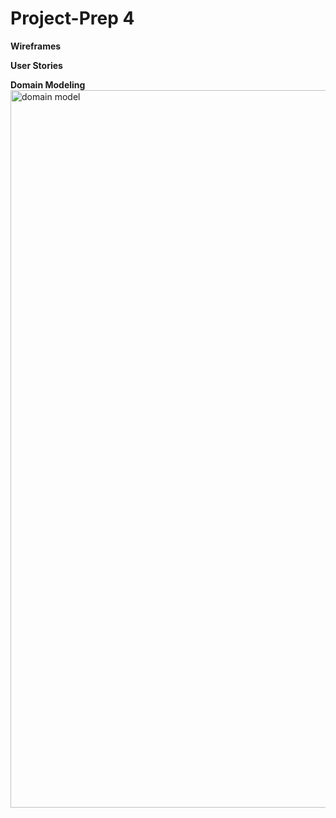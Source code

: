 # Project-Prep 4

**Wireframes**


**User Stories**


**Domain Modeling**
<img width="1148" alt="domain model" src="https://user-images.githubusercontent.com/91853244/174410343-1e59fee0-c56c-412e-9b5b-f9717b495c95.png">



